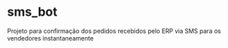 # sms_bot
Projeto para confirmação dos pedidos recebidos pelo ERP via SMS para os vendedores instantaneamente

